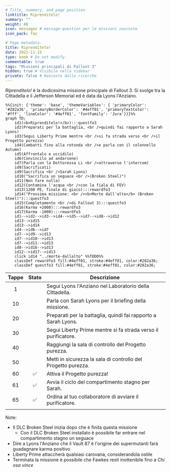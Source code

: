 ```yaml
---
# Title, summary, and page position.
linktitle: Riprenditelo!
summary: ""
weight: 40
icon: messages # message-question per le missioni nascoste
icon_pack: fas

# Page metadata.
title: Riprenditelo!
date: 2022-11-15
type: book # Do not modify.
commentable: true
tags: "Missioni principali di Fallout 3"
hidden: true # Visibile nella sidebar
private: false # Nascosto dalle ricerche
---
```


*Riprenditelo!* è la dodicesima missione principale di Fallout 3. Si svolge tra la Cittadella e il Jefferson Memorial ed è data da Lyons l'Anziano.



```mermaid
%%{init: {'theme': 'base', 'themeVariables': { 'primaryColor': '#282a36', 'primaryBorderColor': '#4eff01', 'primaryTextColor': '#fff', 'lineColor': '#4eff01', 'fontFamily': 'Jura'}}}%%
graph TD;
    id1(<b>Riprenditelo!</b>):::questfo3
    id2(Preparati per la battaglia, <br />quindi fai rapporto a Sarah Lyons)
    id3(Segui Liberty Prime mentre <br />si fa strada verso <br />il Progetto purezza)
    id4(Combatti fino alla rotonda <br />e parla con il colonnello Autumn)
    id5(Affrontalo e uccidilo)
    id6(Convincilo ad andarsene) 
    id7(Parla con la Dottoressa Li <br />attraverso l'intercom) 
    id8(Sacrificati) 
    id9(Sacrifica <br />Sarah Lyons) 
    id10("Sacrifica un seguace <br />(Broken Steel)") 
    id11(Non fare nulla) 
    id12(Contamina l'acqua <br />con la fiala di FEV) 
    id13(1200 PE, finale di gioco):::rewardfo3 
    id14("Prossima missione: <br /><b>Morte dall'alto</b> (Broken Steel)"):::questfo3
    id15(Completamento <br />di Fallout 3):::questfo3 
    id16(Karma +2000):::rewardfo3
    id17(Karma -1000):::rewardfo3  
    id1-->id2-->id3-->id4-->id5-->id7-->id8-->id12
    id13-->id15
    id13-->id14
    id4-->id6-->id7
    id7-->id9-->id13
    id7-->id10-->id13
    id7-->id11-->id13
    id8-->id16-->id13
    id12-->id17-->id13
    click id14 "../morte-dallalto" %%TODO%%
    classDef rewardfo3 fill:#4eff01, stroke:#4eff01, color:#282a36;
    classDef questfo3 fill:#4eff01, stroke:#4eff01, color:#282a36;
```


| Tappe |       Stato        | Descrizione                                                    |
| :---: | :----------------: | -------------------------------------------------------------- |
|   1   |                    | Segui Lyons l'Anziano nel Laboratorio della Cittadella.        |
|  10   |                    | Parla con Sarah Lyons per il briefing della missione.          |
|  20   |                    | Preparati per la battaglia, quindi fai rapporto a Sarah Lyons. |
|  30   |                    | Segui Liberty Prime mentre si fa strada verso il purificatore. |
|  40   |                    | Raggiungi la sala di controllo del Progetto purezza.           |
|  50   |                    | Metti in sicurezza la sala di controllo del Progetto purezza.  |
|  60   | :white_check_mark: | Attiva il Progetto purezza!                                    |
|  61   | :white_check_mark: | Avvia il ciclo del compartimento stagno per Sarah.             |
|  65   | :white_check_mark: | Ordina al tuo collaboratore di avviare il purificatore.        |
|       |                    |                                                                |

Note:
- Il DLC Broken Steel inizia dopo che è finita questa missione
  - Con il DLC Broken Steel installato è possibile far entrare nel compartimento stagno un seguace
- Dire a Lyons l'Anziano che il Vault 87 è l'origine dei supermutanti farà guadagnare karma positivo
- Liberty Prime attaccherà qualsiasi carovana, considerandola ostile
- Terminata la missione è possibile che Fawkes resti inottenibile fino a *Chi osa vince*